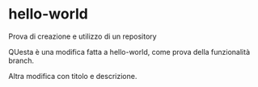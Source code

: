 # hello-world
Prova di creazione e utilizzo di un repository

QUesta è una modifica fatta a hello-world, come prova della funzionalità branch.

Altra modifica con titolo e descrizione.
